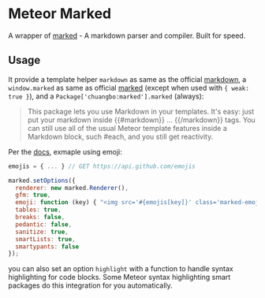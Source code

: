 # Meteor Marked

A wrapper of [marked](https://github.com/chjj/marked) - 
A markdown parser and compiler. Built for speed.

## Usage

It provide a template helper `markdown` as same as the official [markdown](http://docs.meteor.com/#/basic/markdown), a `window.marked` as same as official [marked](https://github.com/chjj/marked) (except when
used with `{ weak: true }`), and a `Package['chuangbo:marked'].marked` (always):

> This package lets you use Markdown in your templates. It's easy: just put your markdown inside {{#markdown}} ... {{/markdown}} tags. You can still use all of the usual Meteor template features inside a Markdown block, such #each, and you still get reactivity.

Per the [docs](https://github.com/chjj/marked), exmaple using emoji:

```js
emojis = { ... } // GET https://api.github.com/emojis

marked.setOptions({
  renderer: new marked.Renderer(),
  gfm: true,
  emoji: function (key) { "<img src='#{emojis[key]}' class='marked-emoji' width='20' height='20'/>"; } // default is `false`
  tables: true,
  breaks: false,
  pedantic: false,
  sanitize: true,
  smartLists: true,
  smartypants: false
});
```

you can also set an option `highlight` with a function to handle syntax highlighting for code blocks.
Some Meteor syntax highlighting smart packages do this integration for you automatically.
